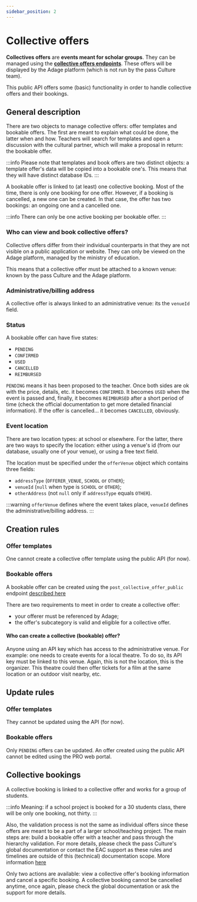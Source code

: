 ```yaml
---
sidebar_position: 2
---
```

# Collective offers

**Collectives offers** are **events meant for scholar groups**. They can be managed using the **[collective offers endpoints](/rest-api#tag/Collective-Offers)**. These offers will be displayed by the Adage platform (which is not run by the pass Culture team).

This public API offers some (basic) functionality in order to handle collective offers and their bookings.

## General description

There are two objects to manage collective offers: offer templates and bookable offers. The first are meant to explain what could be done, the latter when and how. Teachers will search for templates and open a discussion with the cultural partner, which will make a proposal in return: the bookable offer.

:::info
Please note that templates and book offers are two distinct objects: a template offer's data will be copied into a bookable one's. This means that they will have distinct database IDs.
:::

A bookable offer is linked to (at least) one collective booking. Most of the time, there is only one booking for one offer. However, if a booking is cancelled, a new one can be created. In that case, the offer has two bookings: an ongoing one and a cancelled one.

:::info
There can only be one active booking per bookable offer.
:::

### Who can view and book collective offers?

Collective offers differ from their individual counterparts in that they are not visible on a public application or website. They can only be viewed on the Adage platform, managed by the ministry of education.

This means that a collective offer must be attached to a known venue: known by the pass Culture and the Adage platform.

### Administrative/billing address

A collective offer is always linked to an administrative venue: its the `venueId` field.

### Status

A bookable offer can have five states:

* `PENDING`
* `CONFIRMED`
* `USED`
* `CANCELLED`
* `REIMBURSED`

`PENDING` means it has been proposed to the teacher. Once both sides are ok with the price, details, etc. it becomes `CONFIRMED`. It becomes `USED` when the event is passed and, finally, it becomes `REIMBURSED` after a short period of time (check the official documentation to get more detailed financial information). If the offer is cancelled... it becomes `CANCELLED`, obviously.

### Event location

There are two location types: at school or elsewhere. For the latter, there are two ways to specify the location: either using a venue's id (from our database, usually one of your venue), or using a free text field.

The location must be specified under the `offerVenue` object which contains three fields:

* `addressType` (`OFFERER_VENUE`, `SCHOOL` or `OTHER`);
* `venueId` (`null` when type is `SCHOOL` or `OTHER`);
* `otherAddress` (not `null` only if `addressType` equals `OTHER`).

:::warning
`offerVenue` defines where the event takes place, `venueId` defines the administrative/billing address.
:::

## Creation rules

### Offer templates

One cannot create a collective offer template using the public API (for now).

### Bookable offers

A bookable offer can be created using the `post_collective_offer_public` endpoint [described here](/rest-api#tag/Collective-Offers/operation/PostCollectiveOfferPublic)

There are two requirements to meet in order to create a collective offer:

* your offerer must be referenced by Adage;
* the offer's subcategory is valid and eligible for a collective offer.

#### Who can create a collective (bookable) offer?

Anyone using an API key which has access to the administrative venue.
For example: one needs to create events for a local theatre. To do so, its API key must be linked to this venue. Again, this is not the location, this is the organizer. This theatre could then offer tickets for a film at the same location or an outdoor visit nearby, etc.

## Update rules

### Offer templates

They cannot be updated using the API (for now).

### Bookable offers

Only `PENDING` offers can be updated.
An offer created using the public API cannot be edited using the PRO web portal.

## Collective bookings

A collective booking is linked to a collective offer and works for a group of students.

:::info
Meaning: if a school project is booked for a 30 students class, there will be only one booking, not thirty.
:::

Also, the validation process is not the same as individual offers since these offers are meant to be a part of a larger school/teaching project. The main steps are: build a bookable offer with a teacher and pass through the hierarchy validation. For more details, please check the pass Culture's global documentation or contact the EAC support as these rules and timelines are outside of this (technical) documentation scope. More information [here](https://aide.passculture.app/hc/fr)

Only two actions are available: view a collective offer's booking information and cancel a specific booking. A collective booking cannot be cancelled anytime, once again, please check the global documentation or ask the support for more details.
